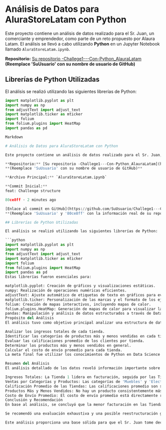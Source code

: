 # Análisis de Datos para AluraStoreLatam con Python

Este proyecto contiene un análisis de datos realizado para el Sr. Juan, un comerciante y emprendedor, como parte de un reto propuesto por Alaura Latam. El análisis se llevó a cabo utilizando **Python** en un Jupyter Notebook llamado `AluraStoreLatam.ipynb`.

**Repositorio:** [Su repositorio -Challege1---Con-Python_AlauraLatam](https://github.com/SuUsuario/Challege1---Con-Python_AlauraLatam)
**(Reemplace 'SuUsuario' con su nombre de usuario de GitHub)**

## Librerías de Python Utilizadas

El análisis se realizó utilizando las siguientes librerías de Python:

```python
import matplotlib.pyplot as plt
import numpy as np
from adjustText import adjust_text
import matplotlib.ticker as mticker
import folium
from folium.plugins import HeatMap
import pandas as pd

Markdown

# Análisis de Datos para AluraStoreLatam con Python

Este proyecto contiene un análisis de datos realizado para el Sr. Juan, un comerciante y emprendedor, como parte de un reto propuesto por Alaura Latam. El análisis se llevó a cabo utilizando **Python** en un Jupyter Notebook llamado `AluraStoreLatam.ipynb`.

**Repositorio:** [Su repositorio -Challege1---Con-Python_AlauraLatam](https://github.com/SuUsuario/Challege1---Con-Python_AlauraLatam)
**(Reemplace 'SuUsuario' con su nombre de usuario de GitHub)**

**Archivo Principal:** `AluraStoreLatam.ipynb`

**Commit Inicial:**
feat: Challenge structure

80ce8ff · 2 minutes ago

[Enlace al commit en GitHub](https://github.com/SuUsuario/Challege1---Con-Python_AlauraLatam/commit/80ce8ff)
**(Reemplace 'SuUsuario' y '80ce8ff' con la información real de su repositorio)**

## Librerías de Python Utilizadas

El análisis se realizó utilizando las siguientes librerías de Python:

```python
import matplotlib.pyplot as plt
import numpy as np
from adjustText import adjust_text
import matplotlib.ticker as mticker
import folium
from folium.plugins import HeatMap
import pandas as pd
Estas librerías fueron esenciales para:

matplotlib.pyplot: Creación de gráficos y visualizaciones estáticas.
numpy: Realización de operaciones numéricas eficientes.
adjustText: Ajuste automático de etiquetas de texto en gráficos para evitar superposiciones.
matplotlib.ticker: Personalización de las marcas y el formato de los ejes en los gráficos.
folium: Creación de mapas interactivos, incluyendo mapas de calor.
folium.plugins.HeatMap: Generación de mapas de calor para visualizar la densidad de datos geográficos (aunque no se evidenció su uso explícito en el análisis proporcionado, se incluyó en las importaciones).
pandas: Manipulación y análisis de datos estructurados a través de DataFrames.
Propósito del Análisis
El análisis tuvo como objetivo principal analizar una estructura de datos específica del Sr. Juan para proporcionar información valiosa sobre el rendimiento de sus tiendas. Los objetivos clave fueron:

Analizar los ingresos totales de cada tienda.
Identificar las categorías de productos más y menos vendidas en cada tienda.
Evaluar las calificaciones promedio de los clientes por tienda.
Determinar los productos más y menos vendidos en general.
Calcular el costo de envío promedio para cada tienda.
La meta final fue utilizar los conocimientos de Python en Data Science para manipular, entender los datos y, en base a ello, brindar una recomendación concisa y fundamentada al Sr. Juan.

Resumen del Análisis
El análisis detallado de los datos reveló información importante sobre cada una de las cuatro tiendas del Sr. Juan:

Ingresos Totales: La Tienda 1 lidera en facturación, seguida por las Tiendas 2, 3 y 4, mostrando una tendencia decreciente.
Ventas por Categorías y Productos: Las categorías de 'Muebles' y 'Electrónicos' son las más vendidas en general. La Tienda 4 destaca en la venta de 'Juguetes' en comparación con las otras.
Calificación Promedio de las Tiendas: Las calificaciones promedio son similares entre las tiendas, pero la Tienda 1 tiene la calificación más baja a pesar de su mayor facturación.
Productos Más y Menos Vendidos: No hay un producto consistentemente más o menos vendido en todas las tiendas, pero se identificaron tendencias en productos específicos dentro de cada una (por ejemplo, 'Electrónicos' y 'Muebles' en las Tiendas 1 y 3).
Costo de Envío Promedio: El costo de envío promedio está directamente relacionado con el volumen de ventas, siendo mayor en la Tienda 1 y menor en la Tienda 4.
Conclusión y Recomendación
En base al análisis, se concluyó que la menor facturación en las Tiendas 2, 3 y 4 podría deberse a diversos factores. Inicialmente, se consideró la posible venta de la Tienda 4 debido a sus menores ventas. Sin embargo, se destacó que esta tienda tiene mejores calificaciones de clientes y costos de envío más bajos, lo que sugiere la implementación de sus buenas prácticas en las otras tiendas.

Se recomendó una evaluación exhaustiva y una posible reestructuración general de las cuatro tiendas antes de tomar una decisión de venta, buscando identificar y replicar las mejores prácticas y abordar las áreas de mejora específicas de cada una.

Este análisis proporciona una base sólida para que el Sr. Juan tome decisiones informadas sobre su negocio.
